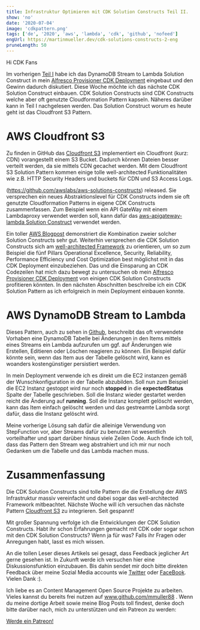 ```yaml
---
title: Infrastruktur Optimieren mit CDK Solution Constructs Teil II.
show: 'no'
date: '2020-07-04'
image: 'cdkpattern.png'
tags: ['de', '2020', 'aws', 'lambda', 'cdk', 'github', 'nofeed']
engUrl: https://martinmueller.dev/cdk-solutions-constructs-2-eng
pruneLength: 50
---
```


Hi CDK Fans

Im vorherigen [Teil I](https://martinmueller.dev/cdk-solutions-constructs) habe ich das DynamoDB Stream to Lambda Solution Construct in mein [Alfresco Provisioner CDK Deployment](https://martinmueller.dev/alf-provisioner) eingebaut und den Gewinn dadurch diskutiert. Diese Woche möchte ich das nächste CDK Solution Construct einbauen. CDK Solution Constructs sind CDK Constructs welche aber oft genutzte Cloudformation Pattern kapseln. Näheres darüber kann in Teil I nachgelesen werden. Das Solution Construct worum es heute geht ist das Cloudfront S3 Pattern.

# AWS Cloudfront S3
Zu finden in GitHub das [Cloudfront S3](https://github.com/awslabs/aws-solutions-constructs/tree/master/source/patterns/%40aws-solutions-constructs/aws-cloudfront-s3) implementiert ein Cloudfront (kurz: CDN) vorangestellt einem S3 Bucket. Dadurch können Dateien besser verteilt werden, da sie mittels CDN gecachet werden. Mit dem Cloudfront S3 Solution Pattern kommen einige tolle well-architected Funktionalitäten wie z.B. HTTP Security Headers und buckets für CDN und S3 Access Logs.



(https://github.com/awslabs/aws-solutions-constructs) released. Sie versprechen ein neues Abstraktionslevel für CDK Constructs indem sie oft genutzte Cloudformation Patterns in eigene CDK Constructs zusammenfassen. Zum Beispiel wenn ein API GateWay mit einem Lambdaproxy verwendet werden soll, kann dafür das [aws-apigateway-lambda Solution Construct](https://github.com/awslabs/aws-solutions-constructs/tree/master/source/patterns/%40aws-solutions-constructs/aws-apigateway-lambda) verwendet werden.

Ein toller [AWS Blogpost](https://aws.amazon.com/blogs/aws/aws-solutions-constructs-a-library-of-architecture-patterns-for-the-aws-cdk/) demonstriert die Kombination zweier solcher Solution Constructs sehr gut. Weiterhin versprechen die CDK Solution Constructs sich am [well-architected Framework](https://aws.amazon.com/architecture/well-architected/) zu orientieren, um so zum Beispiel die fünf Pillars Operational Excellence, Security, Reliability, Performance Efficiency und Cost Optimization best möglichst mit in das CDK Deployment einzubeziehen. Das und die Einsparung an CDK Codezeilen hat mich dazu bewegt zu untersuchen ob mein [Alfresco Provisioner CDK Deployment](https://martinmueller.dev/alf-provisioner) von einigen CDK Solution Constructs profitieren könnten. In den nächsten Abschnitten beschreibe ich ein CDK Solution Pattern as ich erfolgreich in mein Deployment einbauen konnte.

# AWS DynamoDB Stream to Lambda 
Dieses Pattern, auch zu sehen in [Github](https://github.com/awslabs/aws-solutions-constructs/tree/master/source/patterns/%40aws-solutions-constructs/aws-dynamodb-stream-lambda), beschreibt das oft verwendete Vorhaben eine DynamoDB Tabelle bei Änderungen in den Items mittels eines Streams ein Lambda aufzurufen um ggf. auf Änderungen wie Erstellen, Editieren oder Löschen reagieren zu können. Ein Beispiel dafür könnte sein, wenn das Item aus der Tabelle gelöscht wird, kann es woanders kostengünstiger persistiert werden.

In mein Deployment verwende ich es direkt um die EC2 instanzen gemäß der Wunschkonfiguration in der Tabelle abzubilden. Soll nun zum Beispiel die EC2 Instanz gestoppt wird nur noch **stopped** in die **expectedStatus** Spalte der Tabelle geschrieben. Soll die Instanz wieder gestartet werden reicht die Änderung auf **running**. Soll die Instanz komplett gelöscht werden, kann das Item einfach gelöscht werden und das gestreamte Lambda sorgt dafür, dass die Instanz gelöscht wird.

Meine vorherige Lösung sah dafür die alleinige Verwendung von StepFunction vor, aber Streams dafür zu benutzen ist wesentlich vorteilhafter und spart darüber hinaus viele Zeilen Code. Auch finde ich toll, dass das Pattern den Stream weg abstrahiert und ich mir nur noch Gedanken um die Tabelle und das Lambda machen muss.

# Zusammenfassung
Die CDK Solution Constructs sind tolle Pattern die die Erstellung der AWS Infrastruktur massiv vereinfacht und dabei sogar das well-architected Framework mitbeachtet. Nächste Woche will ich versuchen das nächste Pattern [Cloudfront S3](https://github.com/awslabs/aws-solutions-constructs/tree/master/source/patterns/%40aws-solutions-constructs/aws-cloudfront-s3) zu integrieren. Seit gespannt!

Mit großer Spannung verfolge ich die Entwicklungen der CDK Solution Constructs. Habt ihr schon Erfahrungen gemacht mit CDK oder sogar schon mit den CDK Solution Constructs? Wenn ja für was? Falls ihr Fragen oder Anregungen habt, lasst es mich wissen.

An die tollen Leser dieses Artikels sei gesagt, dass Feedback jeglicher Art gerne gesehen ist. In Zukunft werde ich versuchen hier eine Diskussionsfunktion einzubauen. Bis dahin sendet mir doch bitte direkten Feedback über meine Sozial Media accounts wie [Twitter](https://twitter.com/MartinMueller_) oder [FaceBook](https://www.facebook.com/martin.muller.10485). Vielen Dank :).

Ich liebe es an Content Management Open Source Projekte zu arbeiten. Vieles kannst du bereits frei nutzen auf www.github.com/mmuller88 . Wenn du meine dortige Arbeit sowie meine Blog Posts toll findest, denke doch bitte darüber nach, mich zu unterstützen und ein Patreon zu werden:

<a href="https://www.patreon.com/bePatron?u=29010217" data-patreon-widget-type="become-patron-button">Werde ein Patreon!</a><script async src="https://c6.patreon.com/becomePatronButton.bundle.js"></script>